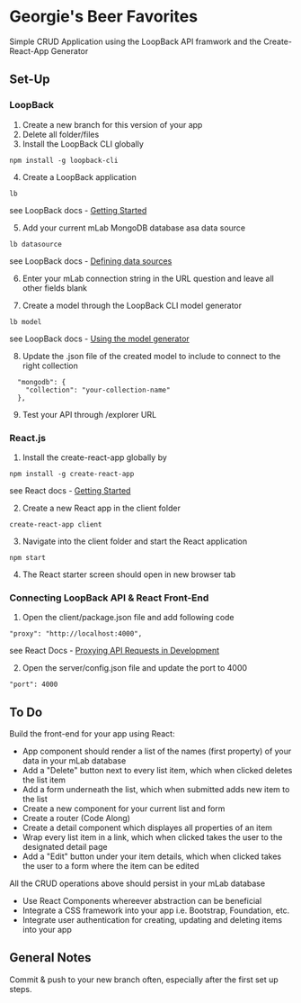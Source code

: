 # Georgie's Beer Favorites 

Simple CRUD Application using the LoopBack API framwork and the Create-React-App Generator

## Set-Up

### LoopBack
1. Create a new branch for this version of your app
2. Delete all folder/files
3. Install the LoopBack CLI globally
```
npm install -g loopback-cli
```
4. Create a LoopBack application
```
lb
```  
see LoopBack docs - [Getting Started](http://loopback.io/getting-started/)

5. Add your current mLab MongoDB database asa data source
```
lb datasource
```
see LoopBack docs - [Defining data sources](http://loopback.io/doc/en/lb3/Defining-data-sources.html)

6. Enter your mLab connection string in the URL question and leave all other fields blank

7. Create a model through the LoopBack CLI model generator
```
lb model
```
see LoopBack docs - [Using the model generator](http://loopback.io/doc/en/lb3/Using-the-model-generator.html)

8. Update the .json file of the created model to include to connect to the right collection
```
  "mongodb": {
    "collection": "your-collection-name"
  },
```
9. Test your API through /explorer URL

### React.js
1. Install the create-react-app globally by
```
npm install -g create-react-app
```
see React docs - [Getting Started](https://github.com/facebookincubator/create-react-app/#getting-started)

2. Create a new React app in the client folder
```
create-react-app client
```
3. Navigate into the client folder and start the React application
```
npm start
```
4. The React starter screen should open in new browser tab

### Connecting LoopBack API & React Front-End
1. Open the client/package.json file and add following code 
```
"proxy": "http://localhost:4000",
```
see React Docs - [Proxying API Requests in Development](https://github.com/facebookincubator/create-react-app/blob/master/packages/react-scripts/template/README.md#proxying-api-requests-in-development)

2. Open the server/config.json file and update the port to 4000
```
"port": 4000
```

## To Do

Build the front-end for your app using React:
- App component should render a list of the names (first property) of your data in your mLab database
- Add a "Delete" button next to every list item, which when clicked deletes the list item
- Add a form underneath the list, which when submitted adds new item to the list
- Create a new component for your current list and form
- Create a router (Code Along)
- Create a detail component which displayes all properties of an item 
- Wrap every list item in a link, which when clicked takes the user to the designated detail page
- Add a "Edit" button under your item details, which when clicked takes the user to a form where the item can be edited

All the CRUD operations above should persist in your mLab database

- Use React Components whereever abstraction can be beneficial
- Integrate a CSS framework into your app i.e. Bootstrap, Foundation, etc.
- Integrate user authentication for creating, updating and deleting items into your app

## General Notes
Commit & push to your new branch often, especially after the first set up steps.
